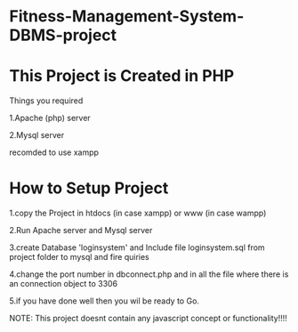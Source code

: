 # Fitness-Management-System-DBMS-project

# This Project is Created in PHP 
 Things you required
 
 1.Apache (php) server
 
 2.Mysql server
 
 recomded to use xampp
 
 # How to Setup Project
 1.copy the Project in htdocs (in case xampp) or www (in case wampp)
 
 2.Run Apache server and Mysql server
 
 3.create Database 'loginsystem' and Include file loginsystem.sql from project folder to mysql and fire quiries
 
 4.change the port number in dbconnect.php and in all the file where there is an connection object to 3306
 
 5.if you have done well then you wil be ready to Go.
 

NOTE: This project doesnt contain any javascript concept or functionality!!!!
